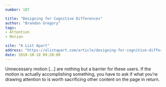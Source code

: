 ```yaml
---
number: 187

title: "Designing for Cognitive Differences"
author: "Brandon Gregory"
tags:
- Attention
- Motion

site: "A List Apart"
address: "https://alistapart.com/article/designing-for-cognitive-differences"
date: 2018-10-18 09:20:00
---
```


Unnecessary motion […] are nothing but a barrier for these users. If the motion is actually accomplishing something, you have to ask if what you’re drawing attention to is worth sacrificing other content on the page in return.
